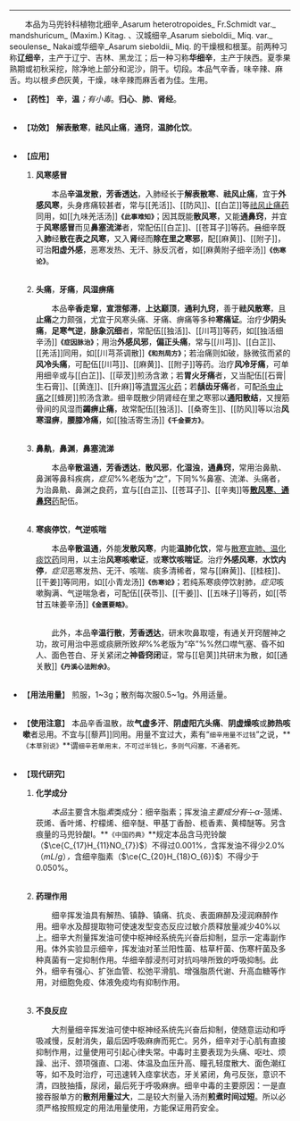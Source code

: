 ---

&emsp;&emsp;本品为马兜铃科植物北细辛_Asarum heterotropoides_ Fr.Schmidt var._ mandshuricum_ (Maxim.) Kitag. 、汉城细辛_Asarum sieboldii_ Miq. var._ seoulense_ Nakai或华细辛_Asarum sieboldii_ Miq. 的干燥根和根茎。前两种习称**辽细辛**，主产于辽宁、吉林、黑龙江；后一种习称**华细辛**，主产于陕西。夏季果熟期或初秋采挖，除净地上部分和泥沙，阴干。切段。本品气辛香，味辛辣、麻舌。均以根<dfn>多色</dfn>灰黄，干燥，味辛辣而麻舌者为佳。生用。

- 【**药性**】
	**辛**，**温**<dfn>；有小毒</dfn>。**归心**、**肺**、**肾经**。<br></br>

- 【**功效**】
	**解表散寒**，**祛风止痛**，**通窍**，**温肺化饮**。<br></br>

- 【**应用**】
	1. **风寒感冒**
		
		&emsp;&emsp;本品**辛温发散**，**芳香透达**，入肺经长于**解表散寒**<dfn>、</dfn>**祛风止痛**，宜于**外感风寒**，头身疼痛较甚者，常与[[羌活]]、[[防风]]、[[白芷]]等<ins>祛风止痛药</ins>同用，如[[九味羌活汤]]**`《此事难知》`**；因其既能**散风寒**，又能**通鼻窍**，并宜于**风寒感冒**而见**鼻塞流涕**者，常配伍[[白芷]]、[[苍耳子]]等药。~~且~~细辛既入**肺**经**散在表之风寒**，又入**肾**经而**除在里之寒邪**，配[[麻黄]]、[[附子]]，可治**阳虚外感**，恶寒发热、无汗、脉反沉者，如[[麻黄附子细辛汤]]**`《伤寒论》`**。<br></br>
	
	2. **头痛**，**牙痛**，**风湿痹痛**
		
		&emsp;&emsp;本品**辛香走窜**，**宣泄郁滞**，**上达巅顶**，**通利九窍**，善于**祛风散寒**，且**止痛**之力颇强，尤宜于风寒头痛、牙痛、痹痛等多种**寒痛证**。治疗**少阴头痛**，**足寒气逆**，**脉象沉细**者，常配伍[[独活]]、[[川芎]]等药，如[[独活细辛汤]]**`《症因脉治》`**；用治**外感风邪**，**偏正头痛**，常与[[川芎]]、[[白芷]]、[[羌活]]同用，如[[川芎茶调散]]**`《和剂局方》`**；若治痛则如破，脉微弦而紧的**风冷头痛**，可配伍[[川芎]]、[[麻黄]]、[[附子]]等药。治疗**风冷牙痛**，可单用细辛或与[[白芷]]、[[荜茇]]煎汤含漱；若**胃火牙痛**者，又当配伍[[石膏|生石膏]]、[[黄连]]、[[升麻]]等<ins>清胃泻火药</ins>；若**龋齿牙痛**者，可配<ins>杀虫止痛</ins>之[[蜂房]]煎汤含漱<dfn>。</dfn>细辛既散少阴肾经在里之寒邪以**通阳散结**，又搜筋骨间的风湿而**蠲痹止痛**，故常配伍[[独活]]、[[桑寄生]]、[[防风]]等以治**风寒湿痹**，**腰膝冷痛**，如[[独活寄生汤]]**`《千金要方》`**。<br></br>
	
	3. **鼻鼽**，**鼻渊**，**鼻塞流涕**
		
		&emsp;&emsp;本品**辛散温通**，**芳香透达**，**散风邪**，**化湿浊**，**通鼻窍**，常用治鼻鼽<dfn>、</dfn>鼻渊等鼻科疾病<dfn>，症见</dfn>%%老版为“之”，下同%%鼻塞、流涕、头痛者，为治鼻鼽<dfn>、</dfn>鼻渊之良药，宜与[[白芷]]、[[苍耳子]]、[[辛夷]]等<ins>**散风寒**、**通鼻窍**药</ins>配伍。<br></br>
	
	4. **寒痰停饮**，**气逆咳喘**
		
		&emsp;&emsp;本品**辛散温通**，外能**发散风寒**，内能**温肺化饮**，常与<ins>散寒宣肺、温化痰饮药</ins>同用，以主治**风寒咳嗽证**，或**寒饮咳喘证**。治疗**外感风寒**，**水饮内停**<dfn>，症见</dfn>恶寒发热<dfn>、</dfn>无汗<dfn>、</dfn>咳喘<dfn>、</dfn>痰多清稀者，常与[[麻黄]]、[[桂枝]]、[[干姜]]等同用，如[[小青龙汤]]**`《伤寒论》`**；若纯系寒痰停饮射肺，<dfn>症见</dfn>咳嗽胸满<dfn>、</dfn>气逆喘急者，可配伍[[茯苓]]、[[干姜]]、[[五味子]]等药，如[[苓甘五味姜辛汤]]**`《金匮要略》`**。<br></br>

		&emsp;&emsp;此外，本品**辛温行散**，**芳香透达**，研末吹鼻取嚏，有通关开窍醒神之功，故可用治中恶或痰厥所致<dfn>猝</dfn>%%老版为“卒”%%然口噤气塞、昏不如人、面色苍白、牙关紧闭之**神昏窍闭**证，常与[[皂荚]]共研末为散，如[[通关散]]**`《丹溪心法附余》`**。<br></br>

- 【**用法用量**】
	煎服，1~3g；散剂每次服0.5~1g。外用适量。<br></br>

- 【**使用注意**】
	本品辛香温散，故**气虚多汗**、**阴虚阳亢头痛**、**阴虚燥咳**或**肺热咳嗽**者忌用。不宜与[[藜芦]]同用。用量不宜过大，素有“`细辛用量不过钱`”之说，**`《本草别说》`**谓`细辛若单用末，不可过半钱匕，多则气闷塞，不通者死。`<br></br>

- 【**现代研究**】
	1. **化学成分**
		
		&emsp;&emsp;<dfn>本品</dfn>主要含木脂<dfn>素</dfn>类成分：细辛脂素；挥发油<dfn>主要成分有</dfn>~~：~~$α$-蒎烯<dfn>、</dfn>莰烯<dfn>、</dfn>香叶烯<dfn>、</dfn>柠檬烯<dfn>、</dfn>细辛醚<dfn>、</dfn>甲基丁香酚<dfn>、</dfn>榄香素<dfn>、</dfn>黄樟醚等。另含痕量的马兜铃酸$Ⅰ$。**`《中国药典》`**规定本品含马兜铃酸（$\ce{C_{17}H_{11}NO_{7}}$）不得过0.001%<dfn>，</dfn>含挥发油不得少2.0%（$mL/g$）<dfn>，</dfn>含细辛脂素（$\ce{C_{20}H_{18}O_{6}}$）不得少于0.050%。<br></br>
	
	2. **药理作用**
		
		&emsp;&emsp;细辛挥发油具有解热、镇静、镇痛、抗炎、表面麻醉及浸润麻醉作用。细辛水及醇提取物可使速发型变态反应过敏介质释放量减少40%以上。细辛大剂量挥发油可使中枢神经系统先兴奋后抑制，显示一定毒副作用。体外实验显示细辛<dfn>，</dfn>挥发油对革兰阳性菌、枯草杆菌、伤寒杆菌及多种真菌有一定抑制作用。华细辛醇浸剂可对抗吗啡所致的呼吸抑制。此外，细辛有强心、扩张血管、松弛平滑肌、增强脂质代谢、升高血糖等作用，对细胞免疫、体液免疫均有抑制作用。<br></br>
	
	3. **不良反应**
	
		&emsp;&emsp;大剂量细辛挥发油可使中枢神经系统先兴奋后抑制，使随意运动和呼吸减慢，反射消失，最后因呼吸麻痹而死亡。另外，细辛对于心肌有直接抑制作用，过量使用可引起心律失常。中毒时主要表现为头痛、呕吐、烦躁、出汗、颈项强直、口渴、体温及血压升高、瞳孔轻度散大、面色潮红等，如不及时治疗，可迅速转入痉挛状态，牙关紧闭，角弓反张，意识不清，四肢抽搐，尿闭，最后死于呼吸麻痹。细辛中毒的主要原因：一是直接吞服单方的**散剂用量过大**，二是较大剂量入汤剂**煎煮时间过短**。所以必须严格按照规定的用法用量使用，方能保证用药安全。